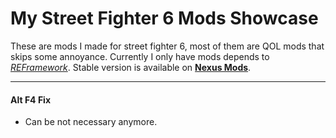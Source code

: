 # My Street Fighter 6 Mods Showcase

These are mods I made for street fighter 6, most of them are QOL mods that skips some annoyance.
Currently I only have mods depends to [*REFramework*](https://github.com/praydog/REFramework).
Stable version is available on [**Nexus Mods**](https://www.nexusmods.com/games/streetfighter6/mods?author=MafuyuKinoshita).

---

#### Alt F4 Fix
- Can be not necessary anymore.